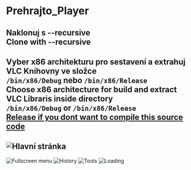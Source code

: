 # Prehrajto_Player
**Naklonuj s --recursive**  
**Clone with --recursive**&nbsp;
-------------------------------------
Vyber x86 architekturu pro sestavení a extrahuj VLC Knihovny ve složce   
```/bin/x86/Debug``` nebo ```/bin/x86/Release```  
Choose x86 architecture for build and extract VLC Libraris inside directory   
```/bin/x86/Debug``` or ```/bin/x86/Release```  
[Release if you dont want to compile this source code](/Preview/Release.rar) 
-------------------------------------
![Hlavní stránka](/Preview/image1.png)&nbsp;
-------------------------------------
![Fullscreen menu](/Preview/image2.png)
![History](/Preview/image3.png)
![Tools](/Preview/image4.png)
![Loading](/Preview/image5.png)
